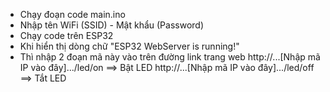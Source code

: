- Chạy đoạn code main.ino
- Nhập tên WiFi (SSID) - Mật khẩu (Password)
- Chạy code trên ESP32
- Khi hiển thị dòng chữ "ESP32 WebServer is running!"
- Thì nhập 2 đoạn mã này vào trên đường link trang web
  http://...[Nhập mã IP vào đây].../led/on ==> Bật LED
  http://...[Nhập mã IP vào đây].../led/off ==> Tắt LED

